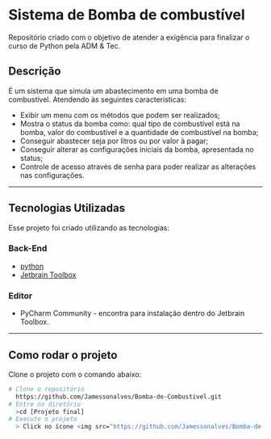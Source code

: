 # Sistema de Bomba de combustível
Repositório  criado  com  o  objetivo  de  atender a exigência para finalizar o  curso de Python 
pela ADM & Tec. 
## Descrição
É um sistema que simula um abastecimento em uma bomba de combustível. 
Atendendo às seguintes características:
- Exibir um menu com os métodos que podem ser realizados;
- Mostra o status da bomba como: qual tipo de combustível está na bomba, valor do combustível e a quantidade
  de combustível na bomba;
- Conseguir abastecer seja por litros ou por valor à pagar;
- Conseguir alterar as configurações iniciais da bomba, apresentada no status;
- Controle de acesso através de senha para poder realizar as alterações nas configurações.
--- 
## Tecnologias Utilizadas 
Esse projeto foi criado utilizando as tecnologias: 
### Back-End 
- [python](https://www.python.org/downloads/)  
- [Jetbrain Toolbox](https://www.jetbrains.com/lp/toolbox/)  
### Editor 
- PyCharm Community - encontra para instalação dentro do Jetbrain Toolbox.   
---  
## Como rodar o projeto
Clone o projeto com o comando abaixo:
```bash 
# Clone o repositório 
  https://github.com/Jamessonalves/Bomba-de-Combustivel.git
# Entre no diretório 
  >cd [Projeto final] 
# Execute o projeto  
  > Click no ícone <img src="‪https://github.com/Jamessonalves/Bomba-de-Combustivel/blob/main/%C3%ADcone.PNG"/> ou digite shift + f10.
